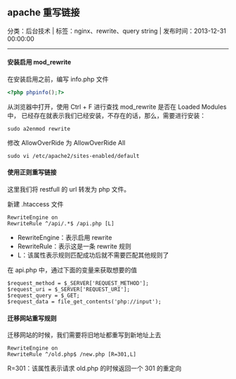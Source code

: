 ## apache 重写链接

分类：后台技术 | 标签：nginx、rewrite、query string | 发布时间：2013-12-31 00:00:00

___

#### 安装启用 mod_rewrite

在安装启用之前，编写 info.php 文件
```php
<?php phpinfo();?>
```

从浏览器中打开，使用 Ctrl + F 进行查找 mod_rewrite 是否在 Loaded Modules 中，
已经存在就表示我们已经安装，不存在的话，那么，需要进行安装：
```
sudo a2enmod rewrite
```

修改 AllowOverRide 为 AllowOverRide All
```
sudo vi /etc/apache2/sites-enabled/default
```

#### 使用正则重写链接

这里我们将 restfull 的 url 转发为 php 文件。

新建 .htaccess 文件
```
RewriteEngine on
RewriteRule ^/api/.*$ /api.php [L]
```

* RewriteEngine：表示启用 rewrite
* RewriteRule：表示这是一条 rewrite 规则
* L：该属性表示规则匹配成功后就不需要匹配其他规则了

在 api.php 中，通过下面的变量来获取想要的值
```
$request_method = $_SERVER['REQUEST_METHOD'];
$request_uri = $_SERVER['REQUEST_URI'];
$request_query = $_GET;
$request_data = file_get_contents('php://input');
```

#### 迁移网站重写规则

迁移网站的时候，我们需要将旧地址都重写到新地址上去
```
RewriteEngine on
RewriteRule ^/old.php$ /new.php [R=301,L]
```
R=301：该属性表示请求 old.php 的时候返回一个 301 的重定向